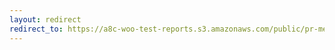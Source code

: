 ```yaml
---
layout: redirect
redirect_to: https://a8c-woo-test-reports.s3.amazonaws.com/public/pr-merge/45125/e2e/index.html
---
```

